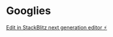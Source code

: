 # Googlies

[Edit in StackBlitz next generation editor ⚡️](https://stackblitz.com/~/github.com/masling/Googlies)